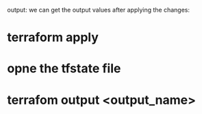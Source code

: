 
output:
we can get the output values after applying the changes:
# terraform apply
# opne the tfstate file
# terrafom output <output_name>
